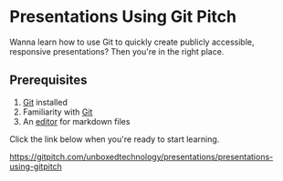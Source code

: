# Presentations Using Git Pitch
Wanna learn how to use Git to quickly create publicly accessible, responsive presentations? Then you're in the right place.

## Prerequisites
1. [Git](https://git-scm.com/book/en/v2/Getting-Started-Installing-Git) installed
2. Familiarity with [Git](https://git-scm.com/docs)
3. An [editor](http://macdown.uranusjr.com/) for markdown files

Click the link below when you're ready to start learning.

<https://gitpitch.com/unboxedtechnology/presentations/presentations-using-gitpitch>
